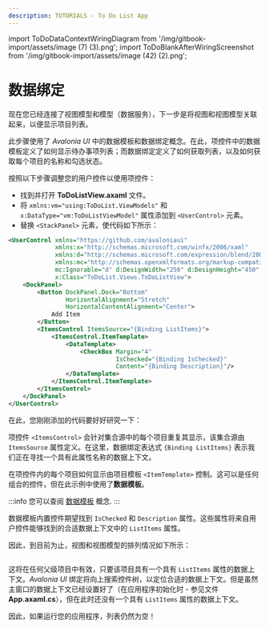 ```yaml
---
description: TUTORIALS - To Do List App
---
```


import ToDoDataContextWiringDiagram from '/img/gitbook-import/assets/image (7) (3).png';
import ToDoBlankAfterWiringScreenshot from '/img/gitbook-import/assets/image (42) (2).png';

# 数据绑定

现在您已经连接了视图模型和模型（数据服务），下一步是将视图和视图模型关联起来，以便显示项目列表。

此步骤使用了 _Avalonia UI_ 中的数据模板和数据绑定概念。在此，项控件中的数据模板定义了如何显示待办事项列表；而数据绑定定义了如何获取列表，以及如何获取每个项目的名称和勾选状态。

按照以下步骤调整您的用户控件以使用项控件：

- 找到并打开 **ToDoListView.axaml** 文件。
- 将 `xmlns:vm="using:ToDoList.ViewModels"` 和 `x:DataType="vm:ToDoListViewModel"` 属性添加到 `<UserControl>` 元素。
- 替换  `<StackPanel>` 元素，使代码如下所示：

```xml
<UserControl xmlns="https://github.com/avaloniaui"
             xmlns:x="http://schemas.microsoft.com/winfx/2006/xaml"
             xmlns:d="http://schemas.microsoft.com/expression/blend/2008"
             xmlns:mc="http://schemas.openxmlformats.org/markup-compatibility/2006"
             mc:Ignorable="d" d:DesignWidth="250" d:DesignHeight="450"
             x:Class="ToDoList.Views.ToDoListView">
    <DockPanel>
        <Button DockPanel.Dock="Bottom"
                HorizontalAlignment="Stretch"
                HorizontalContentAlignment="Center">
            Add Item
        </Button>
        <ItemsControl ItemsSource="{Binding ListItems}">
            <ItemsControl.ItemTemplate>
                <DataTemplate>
                    <CheckBox Margin="4"
                              IsChecked="{Binding IsChecked}"
                              Content="{Binding Description}"/>
                </DataTemplate>
            </ItemsControl.ItemTemplate>
        </ItemsControl>
    </DockPanel>
</UserControl>
```

在此，您刚刚添加的代码要好好研究一下：

项控件 `<ItemsControl>` 会针对集合源中的每个项目重复其显示，该集合源由 `ItemsSource` 属性定义。在这里，数据绑定表达式 `{Binding ListItems}` 表示我们正在寻找一个具有此属性名称的数据上下文。

在项控件内的每个项目如何显示由项目模板 `<ItemTemplate>` 控制。这可以是任何组合的控件，但在此示例中使用了**数据模板**。

:::info
您可以查阅 [数据模板](../../concepts/templates/) 概念.
:::

数据模板内置控件期望找到 `IsChecked` 和 `Description` 属性。这些属性将来自用户控件能够找到的合适数据上下文中的 `ListItems` 属性。

因此，到目前为止，视图和视图模型的排列情况如下所示：

<img className="center" src={ToDoDataContextWiringDiagram} alt="" />

这将在任何父级项目中有效，只要该项目具有一个具有 `ListItems` 属性的数据上下文。_Avalonia UI_ 绑定将向上搜索控件树，以定位合适的数据上下文。但是虽然主窗口的数据上下文已经设置好了（在应用程序初始化时 - 参见文件 **App.axaml.cs**），但在此时还没有一个具有 `ListItems` 属性的数据上下文。

因此，如果运行您的应用程序，列表仍然为空！

<img className="center" src={ToDoBlankAfterWiringScreenshot} alt="" />
